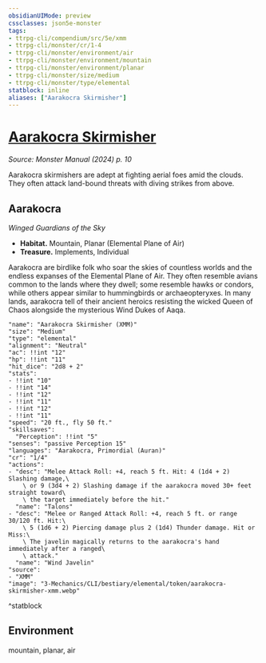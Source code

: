 ```yaml
---
obsidianUIMode: preview
cssclasses: json5e-monster
tags:
- ttrpg-cli/compendium/src/5e/xmm
- ttrpg-cli/monster/cr/1-4
- ttrpg-cli/monster/environment/air
- ttrpg-cli/monster/environment/mountain
- ttrpg-cli/monster/environment/planar
- ttrpg-cli/monster/size/medium
- ttrpg-cli/monster/type/elemental
statblock: inline
aliases: ["Aarakocra Skirmisher"]
---
```

# [Aarakocra Skirmisher](3-Mechanics\CLI\bestiary\elemental/aarakocra-skirmisher-xmm.md)
*Source: Monster Manual (2024) p. 10*  

Aarakocra skirmishers are adept at fighting aerial foes amid the clouds. They often attack land-bound threats with diving strikes from above.

## Aarakocra

*Winged Guardians of the Sky*

- **Habitat.** Mountain, Planar (Elemental Plane of Air)  
- **Treasure.** Implements, Individual  

Aarakocra are birdlike folk who soar the skies of countless worlds and the endless expanses of the Elemental Plane of Air. They often resemble avians common to the lands where they dwell; some resemble hawks or condors, while others appear similar to hummingbirds or archaeopteryxes. In many lands, aarakocra tell of their ancient heroics resisting the wicked Queen of Chaos alongside the mysterious Wind Dukes of Aaqa.

```statblock
"name": "Aarakocra Skirmisher (XMM)"
"size": "Medium"
"type": "elemental"
"alignment": "Neutral"
"ac": !!int "12"
"hp": !!int "11"
"hit_dice": "2d8 + 2"
"stats":
- !!int "10"
- !!int "14"
- !!int "12"
- !!int "11"
- !!int "12"
- !!int "11"
"speed": "20 ft., fly 50 ft."
"skillsaves":
  "Perception": !!int "5"
"senses": "passive Perception 15"
"languages": "Aarakocra, Primordial (Auran)"
"cr": "1/4"
"actions":
- "desc": "Melee Attack Roll: +4, reach 5 ft. Hit: 4 (1d4 + 2) Slashing damage,\
    \ or 9 (3d4 + 2) Slashing damage if the aarakocra moved 30+ feet straight toward\
    \ the target immediately before the hit."
  "name": "Talons"
- "desc": "Melee or Ranged Attack Roll: +4, reach 5 ft. or range 30/120 ft. Hit:\
    \ 5 (1d6 + 2) Piercing damage plus 2 (1d4) Thunder damage. Hit or Miss:\
    \ The javelin magically returns to the aarakocra's hand immediately after a ranged\
    \ attack."
  "name": "Wind Javelin"
"source":
- "XMM"
"image": "3-Mechanics/CLI/bestiary/elemental/token/aarakocra-skirmisher-xmm.webp"
```
^statblock

## Environment

mountain, planar, air